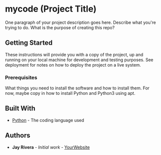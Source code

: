 # mycode (Project Title)

One paragraph of your project description goes here. Describe what you're trying to do.
What is the purpose of creating this repo?

## Getting Started

These instructions will provide you with a copy of the project, up and running on your local machine
for development and testing purposes. See deployment for notes on how to deploy the project
on a live system.

### Prerequisites

What things you need to install the software and how to install them. For now, maybe copy in
how to install Python and Python3 using apt.

## Built With

* [Python](https://www.python.org/) - The coding language used

## Authors

* **Jay Rivera** - *Initial work* - [YourWebsite](https://example.com/)
